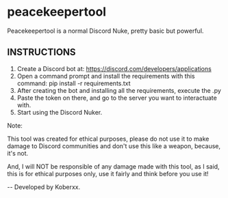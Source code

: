 # peacekeepertool
Peacekeepertool is a normal Discord Nuke, pretty basic but powerful.

INSTRUCTIONS
-----------------

1. Create a Discord bot at: https://discord.com/developers/applications
2. Open a command prompt and install the requirements with this command: pip install -r requirements.txt
3. After creating the bot and installing all the requirements, execute the .py
4. Paste the token on there, and go to the server you want to interactuate with.
5. Start using the Discord Nuker.

Note:

This tool was created for ethical purposes, please do not use it to make damage to Discord communities and don't use this like a weapon, because, it's not.

And, I will NOT be responsible of any damage made with this tool, as I said, this is for ethical purposes only, use it fairly and think before you use it!

-- Developed by Koberxx.
